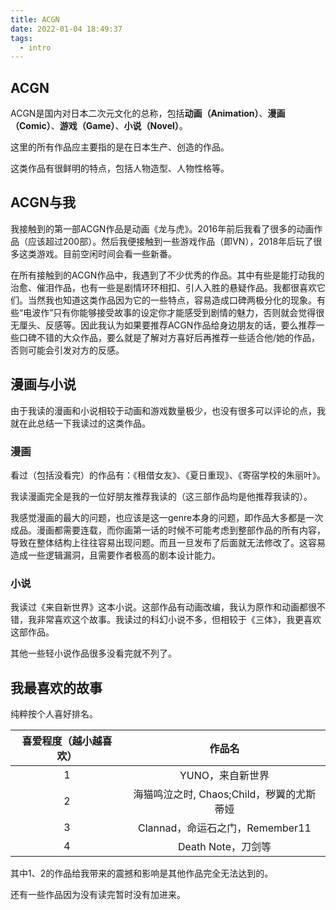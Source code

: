 ```yaml
---
title: ACGN
date: 2022-01-04 18:49:37
tags:
  - intro
---
```


## ACGN

ACGN是国内对日本二次元文化的总称，包括**动画（Animation）**、**漫画（Comic）**、**游戏（Game）**、**小说（Novel）**。

这里的所有作品应主要指的是在日本生产、创造的作品。

这类作品有很鲜明的特点，包括人物造型、人物性格等。

## ACGN与我

我接触到的第一部ACGN作品是动画《龙与虎》。2016年前后我看了很多的动画作品（应该超过200部）。然后我便接触到一些游戏作品（即VN），2018年后玩了很多这类游戏。目前空闲时间会看一些新番。

在所有接触到的ACGN作品中，我遇到了不少优秀的作品。其中有些是能打动我的治愈、催泪作品，也有一些是剧情环环相扣、引人入胜的悬疑作品。我都很喜欢它们。当然我也知道这类作品因为它的一些特点，容易造成口碑两极分化的现象。有些“电波作”只有你能够接受故事的设定你才能感受到剧情的魅力，否则就会觉得很无厘头、反感等。因此我认为如果要推荐ACGN作品给身边朋友的话，要么推荐一些口碑不错的大众作品，要么就是了解对方喜好后再推荐一些适合他/她的作品，否则可能会引发对方的反感。

## 漫画与小说

由于我读的漫画和小说相较于动画和游戏数量极少，也没有很多可以评论的点，我就在此总结一下我读过的这类作品。

### 漫画

看过（包括没看完）的作品有：《租借女友》、《夏日重现》、《寄宿学校的朱丽叶》。

我读漫画完全是我的一位好朋友推荐我读的（这三部作品均是他推荐我读的）。

我感觉漫画的最大的问题，也应该是这一genre本身的问题，即作品大多都是一次成品。漫画都需要连载，而你画第一话的时候不可能考虑到整部作品的所有内容，导致在整体结构上往往容易出现问题。而且一旦发布了后面就无法修改了。这容易造成一些逻辑漏洞，且需要作者极高的剧本设计能力。

### 小说

我读过《来自新世界》这本小说。这部作品有动画改编，我认为原作和动画都很不错，我非常喜欢这个故事。我读过的科幻小说不多，但相较于《三体》，我更喜欢这部作品。

其他一些轻小说作品很多没看完就不列了。

## 我最喜欢的故事

纯粹按个人喜好排名。

| 喜爱程度（越小越喜欢） |                  作品名                   |
| :--------------------: | :---------------------------------------: |
|           1            |             YUNO，来自新世界              |
|           2            | 海猫鸣泣之时, Chaos;Child，秽翼的尤斯蒂娅 |
|           3            |      Clannad，命运石之门，Remember11      |
|           4            |            Death Note，刀剑等             |

其中1、2的作品给我带来的震撼和影响是其他作品完全无法达到的。

还有一些作品因为没有读完暂时没有加进来。
